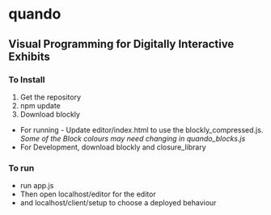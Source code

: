 # quando
## Visual Programming for Digitally Interactive Exhibits

### To Install

1. Get the repository
2. npm update
3. Download blockly
  - For running - Update editor/index.html to use the blockly_compressed.js. *Some of the Block colours may need changing in quando_blocks.js*
  - For Development, download blockly and closure_library

### To run

- run app.js
- Then open localhost/editor for the editor
- and localhost/client/setup to choose a deployed behaviour
